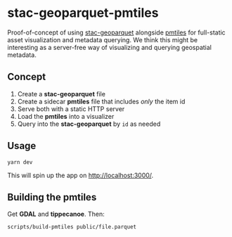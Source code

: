 # stac-geoparquet-pmtiles

Proof-of-concept of using [stac-geoparquet](https://github.com/stac-utils/stac-geoparquet) alongside [pmtiles](https://docs.protomaps.com/pmtiles/) for full-static asset visualization and metadata querying.
We think this might be interesting as a server-free way of visualizing and querying geospatial metadata.

## Concept

1. Create a **stac-geoparquet** file
2. Create a sidecar **pmtiles** file that includes _only_ the item id
3. Serve both with a static HTTP server
4. Load the **pmtiles** into a visualizer
5. Query into the **stac-geoparquet** by `id` as needed

## Usage

```shell
yarn dev
```

This will spin up the app on <http://localhost:3000/>.

## Building the pmtiles

Get **GDAL** and **tippecanoe**.
Then:

```shell
scripts/build-pmtiles public/file.parquet
```
